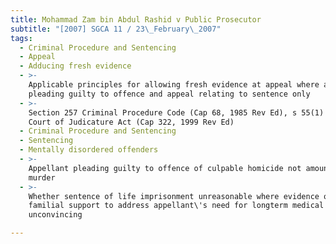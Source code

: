 ```yaml
---
title: Mohammad Zam bin Abdul Rashid v Public Prosecutor
subtitle: "[2007] SGCA 11 / 23\_February\_2007"
tags:
  - Criminal Procedure and Sentencing
  - Appeal
  - Adducing fresh evidence
  - >-
    Applicable principles for allowing fresh evidence at appeal where appellant
    pleading guilty to offence and appeal relating to sentence only
  - >-
    Section 257 Criminal Procedure Code (Cap 68, 1985 Rev Ed), s 55(1) Supreme
    Court of Judicature Act (Cap 322, 1999 Rev Ed)
  - Criminal Procedure and Sentencing
  - Sentencing
  - Mentally disordered offenders
  - >-
    Appellant pleading guilty to offence of culpable homicide not amounting to
    murder
  - >-
    Whether sentence of life imprisonment unreasonable where evidence of
    familial support to address appellant\'s need for longterm medical treatment
    unconvincing

---
```


